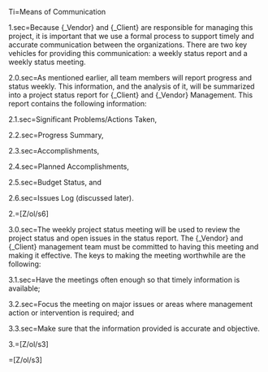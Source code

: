 Ti=Means of Communication 

1.sec=Because {_Vendor} and {_Client} are responsible for managing this project, it is important that we use a formal process to support timely and accurate communication between the organizations. There are two key vehicles for providing this communication: a weekly status report and a weekly status meeting.

2.0.sec=As mentioned earlier, all team members will report progress and status weekly. This information, and the analysis of it, will be summarized into a project status report for {_Client} and {_Vendor} Management. This report contains the following information:

2.1.sec=Significant Problems/Actions Taken,

2.2.sec=Progress Summary,

2.3.sec=Accomplishments,

2.4.sec=Planned Accomplishments,

2.5.sec=Budget Status, and

2.6.sec=Issues Log (discussed later).

2.=[Z/ol/s6]

3.0.sec=The weekly project status meeting will be used to review the project status and open issues in the status report. The {_Vendor} and {_Client} management team must be committed to having this meeting and making it effective. The keys to making the meeting worthwhile are the following:

3.1.sec=Have the meetings often enough so that timely information is available;

3.2.sec=Focus the meeting on major issues or areas where management action or intervention is required; and 

3.3.sec=Make sure that the information provided is accurate and objective.

3.=[Z/ol/s3]

=[Z/ol/s3]

